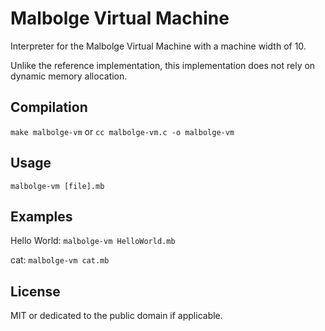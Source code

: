 # Malbolge Virtual Machine

Interpreter for the Malbolge Virtual Machine with a machine width of 10.

Unlike the reference implementation, this implementation does not rely on dynamic memory allocation.

## Compilation
`make malbolge-vm` or `cc malbolge-vm.c -o malbolge-vm`

## Usage
`malbolge-vm [file].mb`

## Examples
Hello World:	`malbolge-vm HelloWorld.mb`

cat:		`malbolge-vm cat.mb`

## License
MIT or dedicated to the public domain if applicable.
